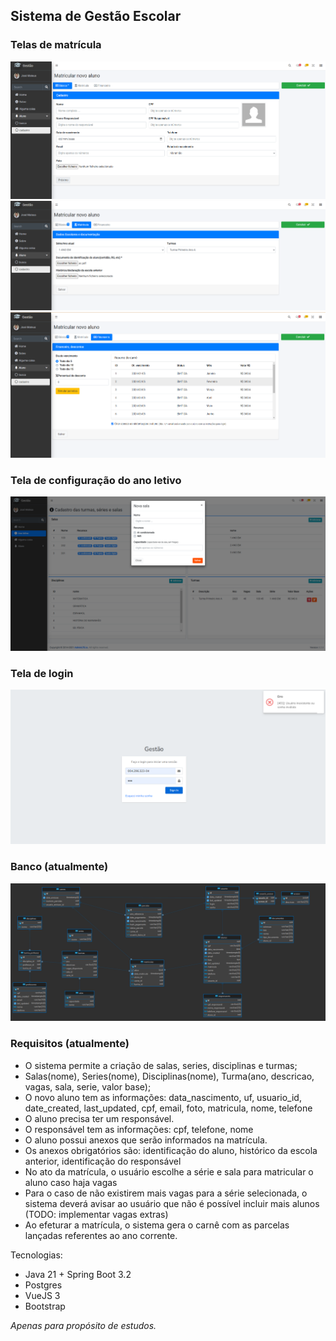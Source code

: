 ## Sistema de Gestão Escolar

### Telas de matrícula

![Alt text](imgs/aluno-1.png)
![Alt text](imgs/aluno-2.png)
![Alt text](imgs/aluno-3.png)

### Tela de configuração do ano letivo

![Alt text](image-1.png)

### Tela de login

![](imgs/login.png)

### Banco (atualmente)

![Alt text](imgs/bd.png)

### Requisitos (atualmente)

- O sistema permite a criação de salas, series, disciplinas e turmas;
- Salas(nome), Series(nome), Disciplinas(nome), Turma(ano, descricao, vagas, sala, serie, valor base);
- O novo aluno tem as informações: data_nascimento, uf, usuario_id, date_created, last_updated, cpf, email, foto, matricula, nome, telefone
- O aluno precisa ter um responsável.
- O responsável tem as informações: cpf, telefone, nome
- O aluno possui anexos que serão informados na matrícula.
- Os anexos obrigatórios são: identificação do aluno, histórico da escola anterior, identificação do responsável
- No ato da matrícula, o usuário escolhe a série e sala para matricular o aluno caso haja vagas
- Para o caso de não existirem mais vagas para a série selecionada, o sistema deverá avisar ao usuário que não é possível incluir mais alunos (TODO: implementar vagas extras)
- Ao efeturar a matrícula, o sistema gera o carnê com as parcelas lançadas referentes ao ano corrente.

Tecnologias:

- Java 21 + Spring Boot 3.2
- Postgres
- VueJS 3
- Bootstrap

_Apenas para propósito de estudos._
